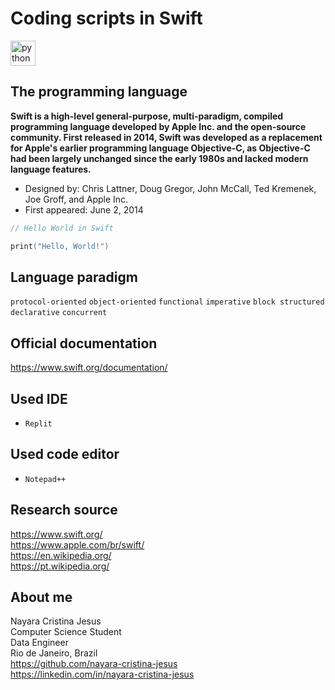 # Coding scripts in Swift

 <p align="left">
  <img src="https://cdn.jsdelivr.net/gh/devicons/devicon/icons/swift/swift-original.svg" alt="python" width="40" height="40"/>
</p>

## The programming language

**Swift is a high-level general-purpose, multi-paradigm, compiled programming language developed by Apple Inc. and the open-source community. First released in 2014, Swift was developed as a replacement for Apple's earlier programming language Objective-C, as Objective-C had been largely unchanged since the early 1980s and lacked modern language features.**

- Designed by:	Chris Lattner, Doug Gregor, John McCall, Ted Kremenek, Joe Groff, and Apple Inc.
- First appeared: June 2, 2014

```swift
// Hello World in Swift

print("Hello, World!") 
```

## Language paradigm
`protocol-oriented` `object-oriented` `functional` `imperative` `block structured` `declarative` `concurrent`

## Official documentation
https://www.swift.org/documentation/

## Used IDE 
- `Replit`

## Used code editor
- `Notepad++`

## Research source 
https://www.swift.org/ <br>
https://www.apple.com/br/swift/ <br>
https://en.wikipedia.org/ <br>
https://pt.wikipedia.org/ 

## About me
Nayara Cristina Jesus <br>
Computer Science Student <br>
Data Engineer <br>
Rio de Janeiro, Brazil <br>
https://github.com/nayara-cristina-jesus <br>
https://linkedin.com/in/nayara-cristina-jesus
